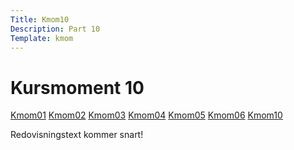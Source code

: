 ```yaml
---
Title: Kmom10
Description: Part 10
Template: kmom
---
```


Kursmoment 10
==================
<div class="sidebar">
    <a href="kmom01">Kmom01</a>
    <a href="kmom02">Kmom02</a>
    <a href="kmom03">Kmom03</a>
    <a href="kmom04">Kmom04</a>
    <a href="kmom05">Kmom05</a>
    <a href="kmom06">Kmom06</a>
    <a href="kmom10">Kmom10</a>
</div>

<div class="report-text">
<p>
Redovisningstext kommer snart!
</p>
</div>
